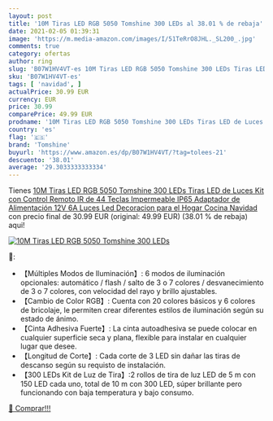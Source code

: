 ```yaml
---
layout: post
title: '10M Tiras LED RGB 5050 Tomshine 300 LEDs al 38.01 % de rebaja'
date: 2021-02-05 01:39:31
image: 'https://m.media-amazon.com/images/I/51TeRrO8JHL._SL200_.jpg'
comments: true
category: ofertas
author: ring
slug: 'B07W1HV4VT-es 10M Tiras LED RGB 5050 Tomshine 300 LEDs Tiras LED de...'
sku: 'B07W1HV4VT-es'
tags: [ 'navidad', ]
actualPrice: 30.99 EUR
currency: EUR
price: 30.99
comparePrice: 49.99 EUR
prodname: '10M Tiras LED RGB 5050 Tomshine 300 LEDs Tiras LED de Luces Kit con Control Remoto IR de 44 Teclas Impermeable IP65 Adaptador de Alimentación 12V 6A Luces Led Decoracion para el Hogar Cocina Navidad'
country: 'es'
flag: '🇪🇸'
brand: 'Tomshine'
buyurl: 'https://www.amazon.es/dp/B07W1HV4VT/?tag=tolees-21'
descuento: '38.01'
average: '29.3033333333334'
---
```


Tienes [10M Tiras LED RGB 5050 Tomshine 300 LEDs Tiras LED de Luces Kit con Control Remoto IR de 44 Teclas Impermeable IP65 Adaptador de Alimentación 12V 6A Luces Led Decoracion para el Hogar Cocina Navidad](https://www.amazon.es/dp/B07W1HV4VT/?tag=tolees-21) con precio final de  30.99 EUR (original: 49.99 EUR) (38.01 %  de rebaja) aqui!

[![10M Tiras LED RGB 5050 Tomshine 300 LEDs](https://m.media-amazon.com/images/I/51TeRrO8JHL._SL200_.jpg)](https://www.amazon.es/dp/B07W1HV4VT/?tag=tolees-21)

🔎:

- 【Múltiples Modos de Iluminación】: 6 modos de iluminación opcionales: automático / flash / salto de 3 o 7 colores / desvanecimiento de 3 o 7 colores, con velocidad del rayo y brillo ajustables.
- 【Cambio de Color RGB】: Cuenta con 20 colores básicos y 6 colores de bricolaje, le permiten crear diferentes estilos de iluminación según su estado de ánimo.
- 【Cinta Adhesiva Fuerte】: La cinta autoadhesiva se puede colocar en cualquier superficie seca y plana, flexible para instalar en cualquier lugar que desee.
- 【Longitud de Corte】: Cada corte de 3 LED sin dañar las tiras de descanso según su requisto de instalación.
- 【300 LEDs Kit de Luz de Tira】:2 rollos de tira de luz LED de 5 m con 150 LED cada uno, total de 10 m con 300 LED, súper brillante pero funcionando con baja temperatura y bajo consumo.

[🛒 Comprar!!!](https://www.amazon.es/dp/B07W1HV4VT/?tag=tolees-21)
